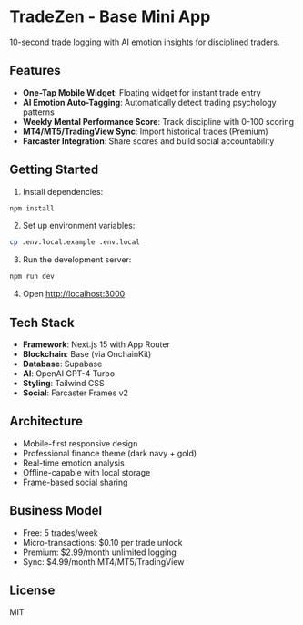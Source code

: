 # TradeZen - Base Mini App

10-second trade logging with AI emotion insights for disciplined traders.

## Features

- **One-Tap Mobile Widget**: Floating widget for instant trade entry
- **AI Emotion Auto-Tagging**: Automatically detect trading psychology patterns
- **Weekly Mental Performance Score**: Track discipline with 0-100 scoring
- **MT4/MT5/TradingView Sync**: Import historical trades (Premium)
- **Farcaster Integration**: Share scores and build social accountability

## Getting Started

1. Install dependencies:
```bash
npm install
```

2. Set up environment variables:
```bash
cp .env.local.example .env.local
```

3. Run the development server:
```bash
npm run dev
```

4. Open [http://localhost:3000](http://localhost:3000)

## Tech Stack

- **Framework**: Next.js 15 with App Router
- **Blockchain**: Base (via OnchainKit)
- **Database**: Supabase
- **AI**: OpenAI GPT-4 Turbo
- **Styling**: Tailwind CSS
- **Social**: Farcaster Frames v2

## Architecture

- Mobile-first responsive design
- Professional finance theme (dark navy + gold)
- Real-time emotion analysis
- Offline-capable with local storage
- Frame-based social sharing

## Business Model

- Free: 5 trades/week
- Micro-transactions: $0.10 per trade unlock
- Premium: $2.99/month unlimited logging
- Sync: $4.99/month MT4/MT5/TradingView

## License

MIT
